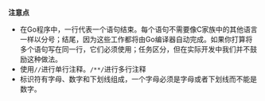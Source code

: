 **注意点**

- 在Go程序中，一行代表一个语句结束。每个语句不需要像C家族中的其他语言一样以分号；结尾，因为这些工作都将由Go编译器自动完成。如果你打算将多个语句写在同一行，它们必须使用；任务区分，但在实际开发中我们并不鼓励这种做法。
- 使用`//`进行单行注释。`/**/`进行多行注释
- 标识符有字母、数字和下划线组成，一个字母必须是字母或者下划线而不能是数字。

